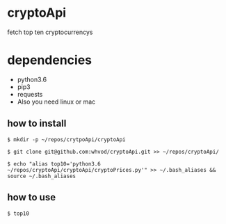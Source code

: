 # cryptoApi
fetch top ten cryptocurrencys
# dependencies
* python3.6
* pip3
* requests
* Also you need linux or mac

## how to install
```
$ mkdir -p ~/repos/crytpoApi/cryptoApi
```
```
$ git clone git@github.com:whvod/cryptoApi.git >> ~/repos/cryptoApi/
``` 

```
$ echo "alias top10='python3.6 ~/repos/cryptoApi/cryptoApi/cryptoPrices.py'" >> ~/.bash_aliases && source ~/.bash_aliases
```
## how to use
```
$ top10
```
